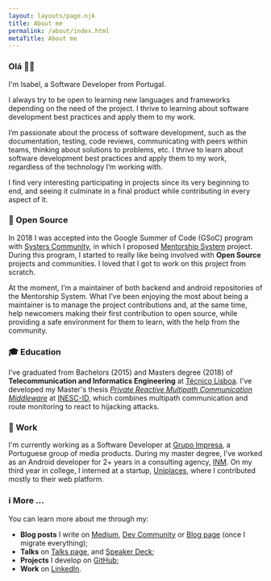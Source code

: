 ```yaml
---
layout: layouts/page.njk
title: About me
permalink: /about/index.html
metaTitle: About me
---
```


<!--![Isabel in Germany all covered from cold](/assets/images/me-out-in-the-cold.jpg)-->

### Olá 👋🏾

I'm Isabel, a Software Developer from Portugal.

I always try to be open to learning new languages and frameworks depending on the need of the project. I thrive to learning about software development best practices and apply them to my work.

I’m passionate about the process of software development, such as the documentation, testing, code reviews, communicating with peers within teams, thinking about solutions to problems, etc. I thrive to learn about software development best practices and apply them to my work, regardless of the technology I’m working with.

I find very interesting participating in projects since its very beginning to end, and seeing it culminate in a final product while contributing in every aspect of it.

### 🌅 Open Source

In 2018 I was accepted into the Google Summer of Code (GSoC) program with [Systers Community](http://systers.io), in which I proposed [Mentorship System](https://summerofcode.withgoogle.com/archive/2018/projects/6592097335377920/) project. During this program, I started to really like being involved with **Open Source** projects and communities. I loved that I got to work on this project from scratch.

At the moment, I’m a maintainer of both backend and android repositories of the Mentorship System. What I’ve been enjoying the most about being a maintainer is to manage the project contributions and, at the same time, help newcomers making their first contribution to open source, while providing a safe environment for them to learn, with the help from the community.

### 🎓 Education

I’ve graduated from Bachelors (2015) and Masters degree (2018) of **Telecommunication and Informatics Engineering** at [Técnico Lisboa](https://tecnico.ulisboa.pt/). I’ve developed my Master's thesis [_Private Reactive Multipath Communication Middleware_](https://github.com/inesc-id/Premium) at [INESC-ID](https://www.inesc-id.pt/), which combines multipath communication and route monitoring to react to hijacking attacks.

### 💼 Work

I'm currently working as a Software Developer at [Grupo Impresa](http://www.impresa.pt/), a Portuguese group of media products.
During my master degree, I’ve worked as an Android developer for 2+ years in a consulting agency, [INM](https://inm.pt/).
On my third year in college, I interned at a startup, [Uniplaces](https://uniplaces.com/), where I contributed mostly to their web platform. 

### ℹ️ More ...

You can learn more about me through my:
- **Blog posts** I write on [Medium](https://medium.com/@isabelcmdcosta), [Dev Community](https://dev.to/isabelcmdcosta) or [Blog page](/blog/) (once I migrate everything);
- **Talks** on [Talks page](/talks/), and [Speaker Deck](https://speakerdeck.com/isabelcmdcosta);
- **Projects** I develop on [GitHub](https://github.com/isabelcosta);
- **Work** on [LinkedIn](https://www.linkedin.com/in/isabelcmdcosta).
